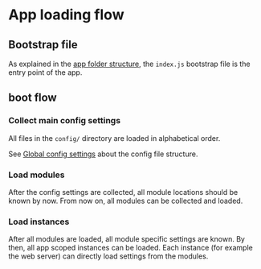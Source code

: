 # App loading flow

## Bootstrap file

As explained in the [app folder structure](1.%20app%20folder%20structure.md), the `index.js` bootstrap file is the entry point of the app.

## boot flow

### Collect main config settings
All files in the `config/` directory are loaded in alphabetical order.

See [Global config settings](3.%20Global%20config%20settings.md) about the config file structure.

### Load modules
After the config settings are collected, all module locations should be known by now.
From now on, all modules can be collected and loaded.

### Load instances
After all modules are loaded, all module specific settings are known.
By then, all app scoped instances can be loaded.
Each instance (for example the web server) can directly load settings from the modules.